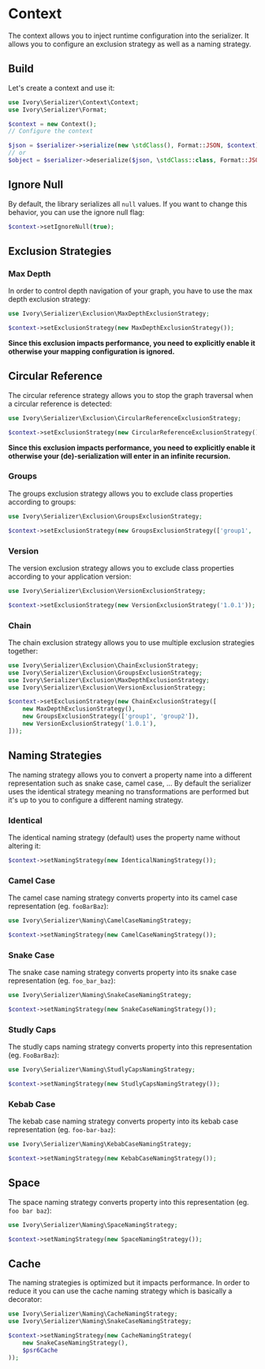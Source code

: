 # Context

The context allows you to inject runtime configuration into the serializer. It allows you to configure an exclusion 
strategy as well as a naming strategy.

## Build

Let's create a context and use it:

``` php
use Ivory\Serializer\Context\Context;
use Ivory\Serializer\Format;

$context = new Context();
// Configure the context

$json = $serializer->serialize(new \stdClass(), Format::JSON, $context);
// or
$object = $serializer->deserialize($json, \stdClass::class, Format::JSON, $context);
```

## Ignore Null

By default, the library serializes all `null` values. If you want to change this behavior, you can use the ignore null 
flag:
  
``` php
$context->setIgnoreNull(true);
```

## Exclusion Strategies

### Max Depth

In order to control depth navigation of your graph, you have to use the max depth exclusion strategy:

``` php
use Ivory\Serializer\Exclusion\MaxDepthExclusionStrategy;

$context->setExclusionStrategy(new MaxDepthExclusionStrategy());
```

**Since this exclusion impacts performance, you need to explicitly enable it otherwise your mapping configuration 
is ignored.**

## Circular Reference

The circular reference strategy allows you to stop the graph traversal when a circular reference is detected:  

``` php
use Ivory\Serializer\Exclusion\CircularReferenceExclusionStrategy;

$context->setExclusionStrategy(new CircularReferenceExclusionStrategy());
```

**Since this exclusion impacts performance, you need to explicitly enable it otherwise your (de)-serialization will 
enter in an infinite recursion.**

### Groups

The groups exclusion strategy allows you to exclude class properties according to groups:

``` php
use Ivory\Serializer\Exclusion\GroupsExclusionStrategy;

$context->setExclusionStrategy(new GroupsExclusionStrategy(['group1', 'group2']));
```

### Version

The version exclusion strategy allows you to exclude class properties according to your application version:

``` php
use Ivory\Serializer\Exclusion\VersionExclusionStrategy;

$context->setExclusionStrategy(new VersionExclusionStrategy('1.0.1'));
```

### Chain

The chain exclusion strategy allows you to use multiple exclusion strategies together:

``` php
use Ivory\Serializer\Exclusion\ChainExclusionStrategy;
use Ivory\Serializer\Exclusion\GroupsExclusionStrategy;
use Ivory\Serializer\Exclusion\MaxDepthExclusionStrategy;
use Ivory\Serializer\Exclusion\VersionExclusionStrategy;

$context->setExclusionStrategy(new ChainExclusionStrategy([
    new MaxDepthExclusionStrategy(),
    new GroupsExclusionStrategy(['group1', 'group2']),
    new VersionExclusionStrategy('1.0.1'),
]));
```

## Naming Strategies

The naming strategy allows you to convert a property name into a different representation such as snake case, camel 
case, ... By default the serializer uses the identical strategy meaning no transformations are performed but it's up 
to you to configure a different naming strategy.

### Identical

The identical naming strategy (default) uses the property name without altering it:

``` php
$context->setNamingStrategy(new IdenticalNamingStrategy());
```

### Camel Case

The camel case naming strategy converts property into its camel case representation (eg. `fooBarBaz`):

``` php
use Ivory\Serializer\Naming\CamelCaseNamingStrategy;

$context->setNamingStrategy(new CamelCaseNamingStrategy());
```

### Snake Case

The snake case naming strategy converts property into its snake case representation (eg. `foo_bar_baz`):

``` php
use Ivory\Serializer\Naming\SnakeCaseNamingStrategy;

$context->setNamingStrategy(new SnakeCaseNamingStrategy());
```

### Studly Caps

The studly caps naming strategy converts property into this representation (eg. `FooBarBaz`):

``` php
use Ivory\Serializer\Naming\StudlyCapsNamingStrategy;

$context->setNamingStrategy(new StudlyCapsNamingStrategy());
```

### Kebab Case

The kebab case naming strategy converts property into its kebab case representation (eg. `foo-bar-baz`):

``` php
use Ivory\Serializer\Naming\KebabCaseNamingStrategy;

$context->setNamingStrategy(new KebabCaseNamingStrategy());
```

## Space

The space naming strategy converts property into this representation (eg. `foo bar baz`):

``` php
use Ivory\Serializer\Naming\SpaceNamingStrategy;

$context->setNamingStrategy(new SpaceNamingStrategy());
```

## Cache

The naming strategies is optimized but it impacts performance. In order to reduce it you can use the cache naming 
strategy which is basically a decorator:
 
``` php
use Ivory\Serializer\Naming\CacheNamingStrategy;
use Ivory\Serializer\Naming\SnakeCaseNamingStrategy;

$context->setNamingStrategy(new CacheNamingStrategy(
    new SnakeCaseNamingStrategy(), 
    $psr6Cache
));
```
